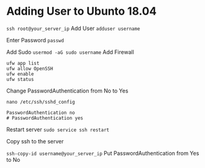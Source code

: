 # Adding User to Ubunto 18.04

`ssh root@your_server_ip`
Add User
`adduser username`

Enter Password
`passwd`

Add Sudo
`usermod -aG sudo username`
Add Firewall
```
ufw app list
ufw allow OpenSSH
ufw enable
ufw status
```
Change PasswordAuthentication from No to Yes

`nano /etc/ssh/sshd_config`
```
PasswordAuthentication no
# PasswordAuthentication yes
```
Restart server 
`sudo service ssh restart`

Copy ssh to the server

`ssh-copy-id username@your_server_ip`
Put PasswordAuthentication from Yes to No


